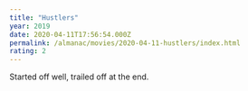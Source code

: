 ```yaml
---
title: "Hustlers"
year: 2019
date: 2020-04-11T17:56:54.000Z
permalink: /almanac/movies/2020-04-11-hustlers/index.html
rating: 2
---
```


Started off well, trailed off at the end.